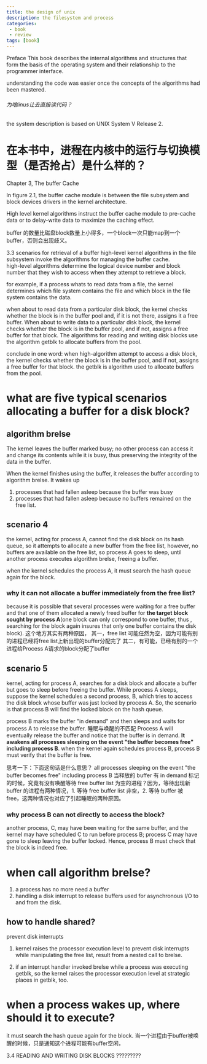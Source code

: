 ```yaml
---
title: the design of unix 
description: the filesystem and process
categories:
 - book
 - review
tags: [book]
---
```

Preface
This book describes the internal algorithms and structures that form the basis of the operating system and their relationship to the programmer interface.

understanding the code was easier once the concepts of the algorithms had been mastered.
###### 为啥linus让去直接读代码？

the system description is based on UNIX System V Release 2.

# 在本书中，进程在内核中的运行与切换模型（是否抢占）是什么样的？

Chapter 3, The buffer Cache

In figure 2.1, the buffer cache module is between the file subsystem and block devices drivers in the kernel architecture.

High level kernel algorithms instruct the buffer cache module to pre-cache data or to delay-write data to maximize the caching effect.

buffer 的数量比磁盘block数量上小得多，一个block一次只能map到一个buffer，否则会出现歧义。

3.3 scenarios for retrieval of a buffer
high-level kernel algorithms in the file subsystem invoke the algorithms for managing the buffer cache.  
high-level algorithms determine the logical device number and block number that they wish to access when they attempt to retrieve a block.

for example, if a process whats to read data from a file, the kernel determines which file system contains the file and which block in the file system contains the data.

when about to read data from a particular disk block, the kernel checks whether the block is in the buffer pool and, if it is not there, assigns it a free buffer. When about to write data to a particular disk block, the kernel checks whether the block is in the buffer pool, and if not, assigns a free buffer for that block. 
The algorithms for reading and writing disk blocks use the algorithm getblk to allocate buffers from the pool.


conclude in one word: 
when high-algorithm attempt to access a disk block, the kernel checks whether the block is in the buffer pool, and if not, assigns a free buffer for that block.
the getblk is algorithm used to allocate buffers from the pool.

# what are five typical scenarios allocating a buffer for a disk block?

## algorithm brelse

The kernel leaves the buffer marked busy; no other process can access it and change its contents while it is busy, thus preserving the integrity of the data in the buffer.


When the kernel finishes using the buffer, it releases the buffer according to algorithm brelse.
It wakes up 
1. processes that had fallen asleep because the buffer was busy
2. processes that had fallen asleep because no buffers remained on the free list.


## scenario 4
the kernel, acting for process A, cannot find the disk block on its hash queue, so it attempts to allocate a new buffer from the free list, however, no buffers are available on the free list, so process A goes to sleep,
until another process executes algorithm brelse, freeing a buffer.


when the kernel schedules the process A, it must search the hash queue again for the block.
### why it can not allocate a buffer immediately from the free list?
because it is possible that several processes were waiting for a free buffer and that one of them allocated a newly freed buffer for __the target block sought by process A__(one block can only correspond to one buffer, thus , searching for the block again insures that only one buffer contains the disk block).
这个地方其实有两种原因，
其一，free list 可能任然为空，因为可能有别的进程已经将free list上新出现的buffer分配完了
其二，有可能，已经有别的一个进程给Process A请求的block分配了buffer


## scenario 5
kernel, acting for process A, searches for a disk block and allocate a buffer but goes to sleep before freeing the buffer.
While process A sleeps, suppose the kernel schedules a second process, B, which tries to access the disk block whose buffer was just locked by process A.
So, the scenario is that process B will find the locked block on the hash queue.

process B marks the buffer "in demand" and then sleeps and waits for process A to release the buffer.
睡眠与唤醒的不匹配
Process A will eventually release the buffer and notice that the buffer is in demand. __It awakens all processes sleeping on the event "the buffer becomes free" including process B__.
when the kernel again schedules process B, process B must verify that the buffer is free.

思考一下：下面这句话是什么意思？
all processes sleeping on the event "the buffer becomes free" including process B
当释放的 buffer 有 in demand 标记的时候，究竟有没有唤醒等待 free buffer list 为空的进程？因为，等待出现新 buffer 的进程有两种情况，1. 等待 free buffer list 非空，2. 等待 buffer 被 free，这两种情况也对应了引起睡眠的两种原因。

### why process B can not directly to access the block?
another process, C, may have been waiting for the same buffer, and the kernel may have scheduled C to run before process B; process C may have gone to sleep leaving the buffer locked. Hence, process B must check that the block is indeed free. 



# when call algorithm brelse?
1. a process has no more need a buffer
2. handling a disk interrupt to release buffers used for asynchronous I/O to and from the disk.


## how to handle shared?
prevent disk interrupts
1. kernel raises the processor execution level to prevent disk interrupts while manipulating the free list, result from a nested call to brelse.

2. if an interrupt handler invoked brelse while a process was executing getblk, so the kernel raises the processor execution level at strategic places in getblk, too.


# when a process wakes up, where should it to execute?
it must search the hash queue again for the block.
当一个进程由于buffer被唤醒的时候，只是通知这个进程可能有buffer空闲，


3.4 READING AND WRITING DISK BLOCKS
?????????
